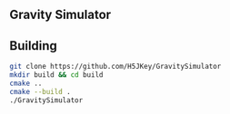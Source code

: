## Gravity Simulator

## Building

```sh
git clone https://github.com/H5JKey/GravitySimulator
mkdir build && cd build
cmake ..
cmake --build .
./GravitySimulator
```
